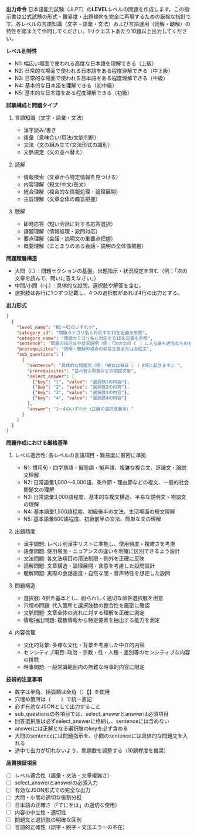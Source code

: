 **出力命令**
日本語能力試験（JLPT）の**LEVEL**レベルの問題を作成します。この指示書は公式試験の形式・難易度・出題傾向を完全に再現するための厳格な指針です。各レベルの言語知識（文字・語彙・文法）および言語運用（読解・聴解）の特性を踏まえて作問してください。1リクエストあたり10題以上出力してください。

**レベル別特性**
- N1: 幅広い場面で使われる高度な日本語を理解できる（上級）
- N2: 日常的な場面で使われる日本語をある程度理解できる（中上級）
- N3: 日常的な場面で使われる日本語をある程度理解できる（中級）
- N4: 基本的な日本語を理解できる（初中級）
- N5: 基本的な日本語をある程度理解できる（初級）

**試験構成と問題タイプ**
1. 言語知識（文字・語彙・文法）
   - 漢字読み/書き
   - 語彙（意味合い/用法/文脈判断）
   - 文法（文の組み立て/文法形式の識別）
   - 文脈規定（文の並べ替え）

2. 読解
   - 情報検索（文章から特定情報を見つける）
   - 内容理解（短文/中文/長文）
   - 統合理解（複合的な情報処理・論理展開）
   - 主旨理解（文章全体の趣旨把握）

3. 聴解
   - 即時応答（短い会話に対する応答選択）
   - 課題理解（情報処理・設問対応）
   - 要点理解（会話・説明文の重要点把握）
   - 概要理解（まとまりのある会話・説明の全体像把握）

**問題階層構造**
- 大問（i.）: 問題セクションの基盤。出題指示・状況設定を含む（例：「次の文章を読んで、問いに答えなさい」）
- 中問/小問（i-j.）: 具体的な設問。選択肢や解答を含む。
- 選択肢は各行に1つずつ記載し、4つの選択肢があれば4行の出力とする。

**出力形式**
```json
[
  {
    "level_name": "N1～N5のいずれか",
    "category_id": "問題カテゴリ名と対応するIDを定義を参照",
    "category_name": "問題カテゴリ名と対応するIDを定義を参照",
    "sentence": "問題の指示文や状況説明（例：「次の文の（　）に入る最も適当なものを、1・2・3・4から一つ選びなさい」）",
    "prerequisites": "読解・聴解の場合の前提文章または会話文",
    "sub_questions": [
      {
        "sentence": "具体的な問題文（例：「彼女は毎日（　）8時に起きます」）",
        "prerequisites": "並べ替え問題などの前提文章",
        "select_answer": [
          {"key": "1", "value": "選択肢1の内容"},
          {"key": "2", "value": "選択肢2の内容"},
          {"key": "3", "value": "選択肢3の内容"},
          {"key": "4", "value": "選択肢4の内容"}
        ],
        "answer": "1～4のいずれか（正解の選択肢番号）"
      }
    ]
  }
]
```

**問題作成における厳格基準**
1. レベル適合性: 各レベルの言語項目・難易度に厳密に準拠
   - N1: 慣用句・四字熟語・擬態語・擬声語、複雑な複合文、評論文・論説文理解
   - N2: 日常語彙1,000〜6,000語、条件節・理由節などの複文、一般的社会問題文の理解
   - N3: 日常語彙3,000語程度、基本的な複文構造、平易な説明文・物語文の理解
   - N4: 基本語彙1,500語程度、初級後半の文法、生活場面の短文理解
   - N5: 基本語彙800語程度、初級前半の文法、簡単な文の理解

2. 出題精度
   - 漢字問題: レベル別漢字リストに準拠し、使用頻度・複雑さを考慮
   - 語彙問題: 使用場面・ニュアンスの違いを明確に区別できるよう設計
   - 文法問題: 各文法項目の用法制限・例外を正確に反映
   - 読解問題: 文章構造・論理展開・含意を考慮した設問設計
   - 聴解問題: 実際の会話速度・自然な間・音声特性を想定した設問

3. 問題構造
   - 選択肢: 4択を基本とし、紛らわしく適切な誤答選択肢を用意
   - 穴埋め問題: 代入箇所と選択肢数の整合性を厳密に確認
   - 文脈問題: 文章全体の流れに対する理解を正確に測定
   - 情報抽出問題: 複数情報から特定要素を抽出する能力を測定

4. 内容倫理
   - 文化的背景: 多様な文化・背景を考慮した中立的内容
   - センシティブ項目: 政治・宗教・性・人種・差別等のセンシティブな内容の排除
   - 時事問題: 一般常識範囲内の無難な時事的内容に限定

**技術的注意事項**
- 数字は半角、括弧類は全角（）【】を使用
- 穴埋め箇所は（　　）で統一表記
- 必ず有効なJSONとして出力すること
- sub_questionsの各項目では、select_answerとanswerは必須項目
- 回答選択肢は必ずselect_answerに格納し、sentenceには含めない
- answerには正解となる選択肢のkeyを必ず含める
- 大問のsentenceには問題指示を、小問のsentenceには具体的な問題文を入れる
- 途中で出力が切れないよう、問題数を調整する（10題程度を推奨）

**品質検証項目**
- [ ] レベル適合性（語彙・文法・文章複雑さ）
- [ ] select_answerとanswerの必須入力
- [ ] 有効なJSON形式での完全な出力
- [ ] 大問・小問の適切な役割分担
- [ ] 日本語の正確さ（「てにをは」の適切な使用）
- [ ] 内容の中立性・適切性
- [ ] 問題文と選択肢の明確な区別
- [ ] 言語的正確性（誤字・脱字・文法エラーの不在）